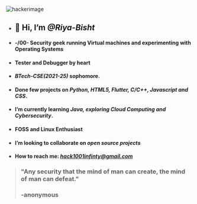 ![hackerimage](https://media.istockphoto.com/photos/dangerous-hooded-hacker-breaks-into-government-data-servers-and-a-picture-id817486228?k=20&m=817486228&s=612x612&w=0&h=dDx-RO7ntH3C_BWxEQrCj9hrp9pFegpXuHGSTgImt3E=)
- ## 👋 Hi, I’m _@Riya-Bisht_
- #### -/00\- Security geek running Virtual machines and experimenting with Operating Systems
- #### Tester and Debugger by heart
- #### _**BTech-CSE(2021-25)**_ sophomore. 
- #### Done few projects on _**Python, HTML5, Flutter, C/C++, Javascript and CSS**_. 
- ####  I’m currently learning _**Java, exploring Cloud Computing and Cybersecurity**_.
- #### **FOSS and Linux Enthusiast**
- #### I’m looking to collaborate on _**open source projects**_
- #### How to reach me: _**hack1001infinty@gmail.com**_
>### "Any security that the mind of man can create, the mind of man can defeat."
>### -anonymous



<!---
Riya-Bisht/Riya-Bisht is a ✨ special ✨ repository because its `README.md` (this file) appears on your GitHub profile.
You can click the Preview link to take a look at your changes.
--->
